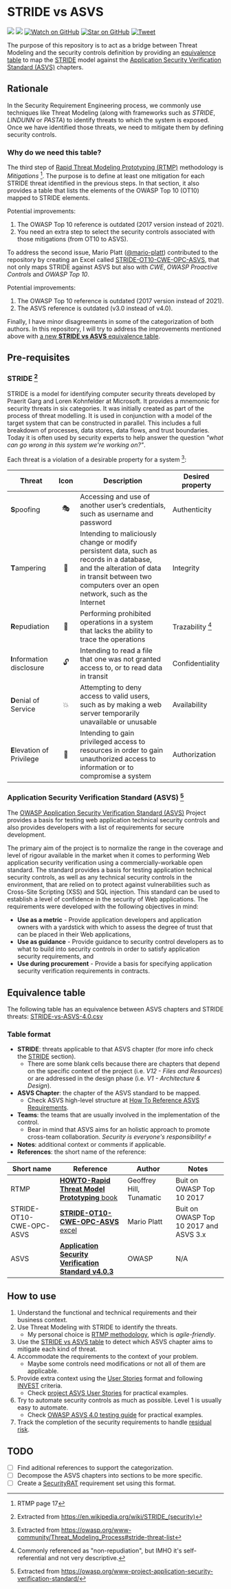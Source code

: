# STRIDE vs ASVS

![](https://img.shields.io/badge/lisense-MIT-green)
[![](https://img.shields.io/badge/LinkedIn-0077B5?logo=linkedin&logoColor=white)](https://www.linkedin.com/in/mllamazares/)
[![Watch on GitHub](https://img.shields.io/github/watchers/mllamazares/STRIDE-vs-ASVS.svg?style=social)](https://github.com/mllamazares/STRIDE-vs-ASVS/watchers)
[![Star on GitHub](https://img.shields.io/github/stars/mllamazares/STRIDE-vs-ASVS.svg?style=social)](https://github.com/mllamazares/STRIDE-vs-ASVS/stargazers)
[![Tweet](https://img.shields.io/twitter/url/https/github.com/mllamazares/STRIDE-vs-ASVS.svg?style=social)](https://twitter.com/intent/tweet?text=Check%20out%20Hyde!%20%E2%9C%A8%20An%20accessible,%20open-source%20markdown%20editor%20for%20any%20user%20E2%9C%A8%20https://github.com/jonsn0w/hyde%20%F0%9F%A4%97)

The purpose of this repository is to act as a bridge between Threat Modeling and the security controls definition by providing an [equivalence table](#equivalence-table) to map the [STRIDE](#stride-2) model against the [Application Security Verification Standard (ASVS)](#application-security-verification-standard-asvs-5) chapters.

## Rationale

In the Security Requirement Engineering process, we commonly use techniques like Threat Modeling (along with frameworks such as *STRIDE*, *LINDUNN* or *PASTA*) to identify threats to which the system is exposed. Once we have identified those threats, we need to mitigate them by defining security controls.

### Why do we need this table?

The third step of [Rapid Threat Modeling Prototyping (RTMP)](https://github.com/geoffrey-hill-tutamantic/rapid-threat-model-prototyping-docs/blob/master/18x26.Tutamen%20HOWTO-Rapid%20Threat%20Model%20Prototyping.pdf) methodology is *Mitigations* [^1]. The purpose is to define at least one mitigation for each STRIDE threat identified in the previous steps. In that section, it also provides a table that lists the elements of the OWASP Top 10 (OT10) mapped to STRIDE elements.

Potential improvements:
1. The OWASP Top 10 reference is outdated (2017 version instead of 2021).
2. You need an extra step to select the security controls associated with those mitigations (from OT10 to ASVS).

To address the second issue, Mario Platt ([@mario-platt](https://github.com/mario-platt)) contributed to the repository by creating an Excel called [STRIDE-OT10-CWE-OPC-ASVS](https://github.com/geoffrey-hill-tutamantic/rapid-threat-model-prototyping-docs/blob/master/19h20.mar.mapping%20table%20-%20STRIDE-OT10-CWE-OPC-ASVS.xlsx), that not only maps STRIDE against ASVS but also with *CWE*, *OWASP Proactive Controls* and *OWASP Top 10*.

Potential improvements:
1. The OWASP Top 10 reference is outdated (2017 version instead of 2021).
2. The ASVS reference is outdated (v3.0 instead of v4.0).

Finally, I have minor disagreements in some of the categorization of both authors. In this repository, I will try to address the improvements mentioned above with [a new **STRIDE vs ASVS** equivalence table](#equivalence-table). 

## Pre-requisites

### STRIDE [^2]

STRIDE is a model for identifying computer security threats developed by Praerit Garg and Loren Kohnfelder at Microsoft. It provides a mnemonic for security threats in six categories.
It was initially created as part of the process of threat modelling. It is used in conjunction with a model of the target system that can be constructed in parallel. This includes a full breakdown of processes, data stores, data flows, and trust boundaries.
Today it is often used by security experts to help answer the question *"what can go wrong in this system we're working on?"*. 

Each threat is a violation of a desirable property for a system [^3]:

| Threat                   | Icon | Description                                                                                                                                                                           | Desired property  |
|--------------------------|:-----:|---------------------------------------------------------------------------------------------------------------------------------------------------------------------------------------|-------------------|
| **S**poofing                 | 🎭   | Accessing and use of another user’s credentials, such as username and password                                                                                                       | Authenticity
| **T**ampering                | 🤡   | Intending to maliciously change or modify persistent data, such as records in a database, and the alteration of data in transit between two computers over an open network, such as the Internet  | Integrity
| **R**epudiation              | 📝   | Performing prohibited operations in a system that lacks the ability to trace the operations                                                                                          | Trazability [^4]
| **I**nformation disclosure   | 🔓   | Intending to read a file that one was not granted access to, or to read data in transit                                                                                                           | Confidentiality
| **D**enial of Service        | 💥   | Attempting to deny access to valid users, such as by making a web server temporarily unavailable or unusable                                                                                       | Availability
| **E**levation of Privilege   | 👑   | Intending to gain privileged access to resources in order to gain unauthorized access to information or to compromise a system                                                                    | Authorization


### Application Security Verification Standard (ASVS) [^5]

The [OWASP Application Security Verification Standard (ASVS)](https://owasp.org/www-project-application-security-verification-standard) Project provides a basis for testing web application technical security controls and also provides developers with a list of requirements for secure development.

The primary aim of the project is to normalize the range in the coverage and level of rigour available in the market when it comes to performing Web application security verification using a commercially-workable open standard. The standard provides a basis for testing application technical security controls, as well as any technical security controls in the environment, that are relied on to protect against vulnerabilities such as Cross-Site Scripting (XSS) and SQL injection. This standard can be used to establish a level of confidence in the security of Web applications. The requirements were developed with the following objectives in mind:

* **Use as a metric** - Provide application developers and application owners with a yardstick with which to assess the degree of trust that can be placed in their Web applications,
* **Use as guidance** - Provide guidance to security control developers as to what to build into security controls in order to satisfy application security requirements, and
* **Use during procurement** - Provide a basis for specifying application security verification requirements in contracts.

## Equivalence table

The following table has an equivalence between ASVS chapters and STRIDE threats: [STRIDE-vs-ASVS-4.0.csv](STRIDE-vs-ASVS-4.0.csv)

### Table format

* **STRIDE**: threats applicable to that ASVS chapter (for more info check the [STRIDE](#stride) section).
    - There are some blank cells because there are chapters that depend on the specific context of the project (i.e. *V12 - Files and Resources*) or are addressed in the design phase (i.e. *V1 - Architecture & Design*).
* **ASVS Chapter**: the chapter of the ASVS standard to be mapped.
    - Check ASVS high-level structure at [How To Reference ASVS Requirements](https://owasp.org/www-project-application-security-verification-standard/).
* **Teams**: the teams that are usually involved in the implementation of the control. 
    - Bear in mind that ASVS aims for an holistic approach to promote cross-team collaboration. *Security is everyone's responsibility!* ✊
* **Notes**: additional context or comments if applicable.
* **References**: the short name of the reference:

| Short name | Reference | Author | Notes |
|-----|-----|-----|-----|
| RTMP | [**HOWTO-Rapid Threat Model Prototyping** book ](https://github.com/geoffrey-hill-tutamantic/rapid-threat-model-prototyping-docs/blob/master/18x26.Tutamen%20HOWTO-Rapid%20Threat%20Model%20Prototyping.pdf) | Geoffrey Hill, Tunamatic | Buit on OWASP Top 10 2017
| STRIDE-OT10-CWE-OPC-ASVS | [**STRIDE-OT10-CWE-OPC-ASVS** excel](https://github.com/geoffrey-hill-tutamantic/rapid-threat-model-prototyping-docs/blob/master/19h20.mar.mapping%20table%20-%20STRIDE-OT10-CWE-OPC-ASVS.xlsx) | Mario Platt | Buit on OWASP Top 10 2017 and ASVS 3.x
| ASVS | [**Application Security Verification Standard v4.0.3**](https://github.com/OWASP/ASVS/tree/v4.0.3/4.0) | OWASP | N/A

## How to use

1. Understand the functional and technical requirements and their business context.
2. Use Threat Modeling with STRIDE to identify the threats.
    - My personal choice is [RTMP methodology](https://github.com/geoffrey-hill-tutamantic/rapid-threat-model-prototyping-docs), which is *agile-friendly*.
3. Use the [STRIDE vs ASVS table](#equivalence-table) to detect which ASVS chapter aims to mitigate each kind of threat.
4. Accommodate the requirements to the context of your problem.
    - Maybe some controls need modifications or not all of them are applicable.
6. Provide extra context using the [User Stories](https://en.wikipedia.org/wiki/User_story) format and following [INVEST](https://en.wikipedia.org/wiki/INVEST_(mnemonic)) criteria.
    - Check [project ASVS User Stories](https://github.com/OpenSecuritySummit/project-ASVS-User-Stories) for practical examples.
7. Try to automate security controls as much as possible. Level 1 is usually easy to automate.
    - Check [OWASP ASVS 4.0 testing guide](https://github.com/BlazingWind/OWASP-ASVS-4.0-testing-guide) for practical examples.
8. Track the completion of the security requirements to handle [residual risk](https://en.wikipedia.org/wiki/Residual_risk).

## TODO

 - [ ] Find aditional references to support the categorization.
 - [ ] Decompose the ASVS chapters into sections to be more specific.
 - [ ] Create a [SecurityRAT](https://owasp.org/www-project-securityrat/) requirement set using this format.

[^1]: RTMP page 17
[^2]: Extracted from https://en.wikipedia.org/wiki/STRIDE_(security)
[^3]: Extracted from https://owasp.org/www-community/Threat_Modeling_Process#stride-threat-list
[^4]: Commonly referenced as "non-repudiation", but IMHO it's self-referential and not very descriptive.
[^5]: Extracted from https://owasp.org/www-project-application-security-verification-standard/
